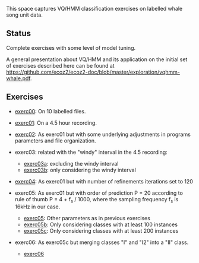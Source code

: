 This space captures VQ/HMM classification exercises
on labelled whale song unit data.

## Status

Complete exercises with some level of model tuning.

A general presentation about VQ/HMM and its application on the
initial set of exercises described here can be found at
https://github.com/ecoz2/ecoz2-doc/blob/master/exploration/vqhmm-whale.pdf.

## Exercises

- [exerc00](exerc00): On 10 labelled files.

- [exerc01](exerc01): On a 4.5 hour recording.

- [exerc02](exerc02): As exerc01 but with some underlying adjustments in
  programs parameters and file organization.

- exerc03: related with the "windy" interval in the 4.5 recording:

  - [exerc03a](exerc03a): excluding the windy interval
  - [exerc03b](exerc03b): only considering the windy interval

- [exerc04](exerc04): As exerc01 but with number of refinements iterations
  set to 120

- exerc05: As exerc01 but with order of prediction P = 20
  according to rule of thumb P = 4 + f<sub>s</sub> / 1000,
  where the sampling frequency f<sub>s</sub> is 16kHz in our case.

  - [exerc05](exerc05a): Other parameters as in previous exercises
  - [exerc05b](exerc05b): Only considering classes with at least 100 instances
  - [exerc05c](exerc05c): Only considering classes with at least 200 instances

- exerc06: As exerc05c but merging classes "I" and "I2" into a "II" class.
  - [exerc06](exerc06)
